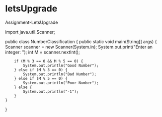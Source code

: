 # letsUpgrade
Assignment-LetsUpgrade

import java.util.Scanner;

public class NumberClassification {
    public static void main(String[] args) {
        Scanner scanner = new Scanner(System.in);
        System.out.print("Enter an integer: ");
        int M = scanner.nextInt();

        if (M % 3 == 0 && M % 5 == 0) {
            System.out.println("Good Number");
        } else if (M % 3 == 0) {
            System.out.println("Bad Number");
        } else if (M % 5 == 0) {
            System.out.println("Poor Number");
        } else {
            System.out.println("-1");
        }
    }
}

